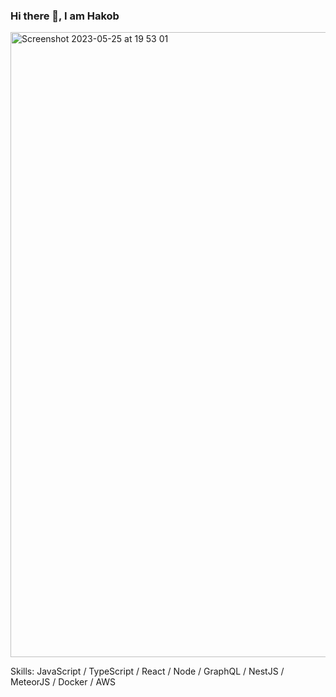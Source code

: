 ### Hi there 👋, I am Hakob


<img width="1000" alt="Screenshot 2023-05-25 at 19 53 01" src="https://github.com/iamhakob/iamhakob/assets/38080008/b94b00ca-b521-4fee-99a8-835bd2498c95">

Skills: JavaScript / TypeScript / React / Node / GraphQL / NestJS / MeteorJS / Docker / AWS
